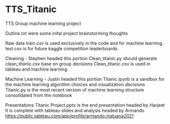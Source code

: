 # TTS_Titanic
TTS Group machine learning project

Outline.txt were some inital project brainstorming thoughts

Raw data
train.csv is used exclusively in the code and for machine learning.
test.csv is for future kaggle competition leaderboards.

Cleaning - Stephen headed this portion
Clean_titanic.py should generate clean_titanic.csv base on group decisions
Clean_titanic.csv is used in tableau and machine learning.

Machine Learning - Justin headed this portion
Titanic.ipynb is a sandbox for the machine learning algorithm choices and   visualization decisions
Titanic.py is the most recent version of machine learning structure consolidated from the notebook

Presentations
Titanic Project.pptx is the end presentation headed by Harjeet
It is complete with tableau slides and analysis headed by Armando
https://public.tableau.com/app/profile/armando.maluana2021

